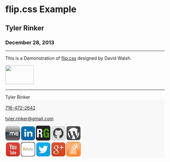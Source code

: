 <link rel="stylesheet" href="./css/flip.css" />
<link rel="stylesheet" href="./css/popup_style.css" />
<script type="text/javascript" src="./js/jquery-1.9.1.min.js"></script>
<script type="text/javascript" src="./js/nhpup-ioshack_1.0.js"></script>
<script type="text/javascript" src="./js/nhpup_1.0.js"></script>
<script type="text/javascript" src="./js/nhpup_1.1.js"></script>
<script type="text/javascript" src="./js/reports.js"></script>

# flip.css Example
## Tyler Rinker
### December 28, 2013



---

This is a Demonstration of [flip.css](http://davidwalsh.name/css-flip) designed by David Walsh.

<img src="http://james.brooks.so/uploads/interview/david_walsh.png" width="90" height="60">

---


<div class="flip-container" ontouchstart="this.classList.toggle('hover');">
		<div class="flipper">
			<div class="front">
				<span class="name2">Tyler Rinker</span>
			</div>
			<div class="back" style="background:#f8f8f8;">
			    <a href="http://trinker.github.io/card/contact" target="_blank"><div class="back-logo"></div></a>
				<div class="back-title"><br><a href="tel:716-472-2642" target="_blank">716-472-2642</a><br><br><a href="mailto:tyler.rinker@gmail.com" target="_blank">tyler.rinker@gmail.com</a></div>
				<p><a target="_blank" href="http://about.me/tylerrinker"><img src="https://github.com/trinker/cv/raw/master/icons/aboutme.png" alt="" /></a><a target="_blank" href="http://www.linkedin.com/pub/tyler-rinker/39/36b/1a0"><img src="https://github.com/trinker/cv/raw/master/icons/linkedin.png" alt="" /></a><a target="_blank" href="https://www.researchgate.net/profile/Tyler_Rinker"><img src="https://github.com/trinker/cv/raw/master/icons/researchgate.png" alt="" /></a><a target="_blank" href="https://github.com/trinker"><img src="https://github.com/trinker/cv/raw/master/icons/github_2.png" alt="" /></a><a target="_blank" href="http://trinkerrstuff.wordpress.com/"><img src="https://github.com/trinker/cv/raw/master/icons/wordpress.png" alt="" /></a><br>
				<a target="_blank" href="http://www.youtube.com/channel/UCOuzoXJpWWOFop7_nlJ5-hw/videos"><img src="https://github.com/trinker/cv/raw/master/icons/youtube.png" alt="" /></a
				<a target="_blank" href="http://rpubs.com/trinker"><img src="https://github.com/trinker/cv/raw/master/icons/rpubs.png" alt="" /></a><a target="_blank" href="https://twitter.com/tylerrinker"><img src="https://github.com/trinker/cv/raw/master/icons/twitter.png" alt="" /></a><a target="_blank" href="https://plus.google.com/u/0/107881588921166122909/posts"><img src="https://github.com/trinker/cv/raw/master/icons/google_plus.png" alt="" /></a><a target="_blank" href="http://stackoverflow.com/users/1000343/tyler-rinker"><img src="https://github.com/trinker/cv/raw/master/icons/stackoverflow.png" alt="" /></a>
			</div>
		</div>
</div>


